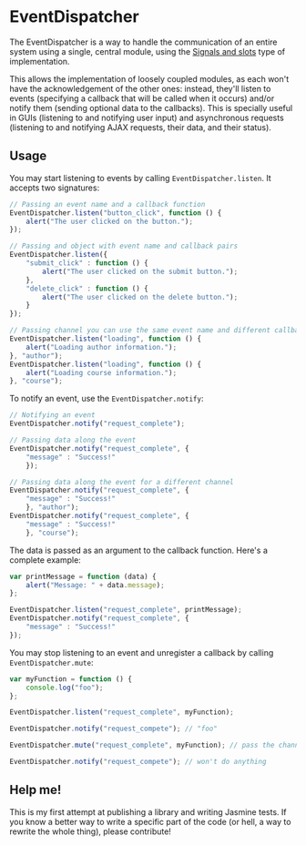 # EventDispatcher

The EventDispatcher is a way to handle the communication of an entire system using a single, central module, using the [Signals and slots](http://en.wikipedia.org/wiki/Signals_and_slots) type of implementation.

This allows the implementation of loosely coupled modules, as each won't have the acknowledgement of the other ones: instead, they'll listen to events (specifying a callback that will be called when it occurs) and/or notify them (sending optional data to the callbacks). This is specially useful in GUIs (listening to and notifying user input) and asynchronous requests (listening to and notifying AJAX requests, their data, and their status).

## Usage

You may start listening to events by calling `EventDispatcher.listen`. It accepts two signatures:

```javascript
// Passing an event name and a callback function
EventDispatcher.listen("button_click", function () {
	alert("The user clicked on the button.");
});

// Passing and object with event name and callback pairs
EventDispatcher.listen({
	"submit_click" : function () {
		alert("The user clicked on the submit button.");
	},
	"delete_click" : function () {
		alert("The user clicked on the delete button.");
	}
});

// Passing channel you can use the same event name and different callbacks
EventDispatcher.listen("loading", function () {
	alert("Loading author information.");
}, "author");
EventDispatcher.listen("loading", function () {
	alert("Loading course information.");
}, "course");
```

To notify an event, use the `EventDispatcher.notify`:

```javascript
// Notifying an event
EventDispatcher.notify("request_complete");

// Passing data along the event
EventDispatcher.notify("request_complete", {
	"message" : "Success!"
	});

// Passing data along the event for a different channel
EventDispatcher.notify("request_complete", {
	"message" : "Success!"
	}, "author");
EventDispatcher.notify("request_complete", {
	"message" : "Success!"
	}, "course");
```

The data is passed as an argument to the callback function. Here's a complete example:

```javascript
var printMessage = function (data) {
	alert("Message: " + data.message);
};

EventDispatcher.listen("request_complete", printMessage);
EventDispatcher.notify("request_complete", {
	"message" : "Success!"
});
```

You may stop listening to an event and unregister a callback by calling `EventDispatcher.mute`:

```javascript
var myFunction = function () {
	console.log("foo");
};

EventDispatcher.listen("request_complete", myFunction);

EventDispatcher.notify("request_compete"); // "foo"

EventDispatcher.mute("request_complete", myFunction); // pass the channel if you use one, ex.: EventDispatcher.mute("request_complete", myFunction, "other_channel");

EventDispatcher.notify("request_compete"); // won't do anything
```

## Help me!

This is my first attempt at publishing a library and writing Jasmine tests. If you know a better way to write a specific part of the code (or hell, a way to rewrite the whole thing), please contribute!